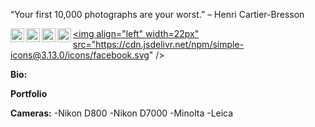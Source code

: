“Your first 10,000 photographs are your worst.”
– Henri Cartier-Bresson
<br/>

<a href="https://twitter.com/b0red"/>
<img align="left" alt="b0red | Twitter" width="22px" src="https://cdn.jsdelivr.net/npm/simple-icons@v3/icons/twitter.svg" />
</a>
<a href="https://www.linkedin.com/in/patrickosterlund/"/>
<img align="left" alt="Patrick Osterlund" width="22px" src="https://cdn.jsdelivr.net/npm/simple-icons@v3/icons/linkedin.svg" />
</a>

<a href="https://www.instagram.com/mrakita/">
<img align="left" alt="MrAkita" width="22px" src="https://cdn.jsdelivr.net/npm/simple-icons@v3/icons/instagram.svg" />
</a>

<a href="https://500px.com/p/mrakita?view=photos">
<img align="left" alt="mrakita" width=22px" src="https://cdn.jsdelivr.net/npm/simple-icons@3.13.0/icons/500px.svg" />
</a>

<a href="https://www.facebook.com/ffotosbypatrick"><img align="left" width=22px" src="https://cdn.jsdelivr.net/npm/simple-icons@3.13.0/icons/facebook.svg" />
</a>
<br />

**Bio:**

**Portfolio**

**Cameras:**
-Nikon D800
-Nikon D7000
-Minolta
-Leica
